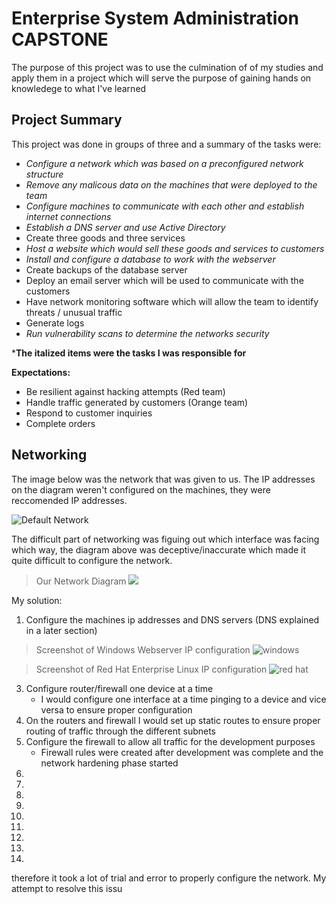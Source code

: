 # Enterprise System Administration CAPSTONE
The purpose of this project was to use the culmination of of my studies and apply them in a project which will serve the purpose of gaining hands on knowledege to what I've learned
## Project Summary
This project was done in groups of three and a summary of the tasks were: 
  * *Configure a network which was based on a preconfigured network structure*
  * *Remove any malicous data on the machines that were deployed to the team*
  * *Configure machines to communicate with each other and establish internet connections*
  * *Establish a DNS server and use Active Directory*
  * Create three goods and three services
  * *Host a website which would sell these goods and services to customers*
  * *Install and configure a database to work with the webserver*
  * Create backups of the database server
  * Deploy an email server which will be used to communicate with the customers
  * Have network monitoring software which will allow the team to identify threats / unusual traffic
  * Generate logs 
  * *Run vulnerability scans to determine the networks security*


***The italized items were the tasks I was responsible for**


  **Expectations:**
  * Be resilient against hacking attempts (Red team) 
  * Handle traffic generated by customers (Orange team) 
  * Respond to customer inquiries
  * Complete orders 
## Networking
The image below was the network that was given to us. The IP addresses on the diagram weren't configured on the machines, they were reccomended IP addresses. 


![Default Network](https://github.com/me14606/4910_Capstone/blob/main/Images/network.png?raw=true)


The difficult part of networking was figuing out which interface was facing which way, the diagram above was deceptive/inaccurate which made it quite difficult to configure the network. 

> Our Network Diagram
![](https://github.com/me14606/4910_Capstone/blob/main/Images/our_network.png?raw=true)

My solution: 
 1. Configure the machines ip addresses and DNS servers (DNS explained in a later section)
> Screenshot of Windows Webserver IP configuration
![windows](https://github.com/me14606/4910_Capstone/blob/main/Images/windows_ip.png?raw=true)


> Screenshot of Red Hat Enterprise Linux IP configuration
![red hat](https://github.com/me14606/4910_Capstone/blob/main/Images/rhel_ip.png?raw=true)

 3. Configure router/firewall one device at a time
    - I would configure one interface at a time pinging to a device and vice versa to ensure proper configuration
 4. On the routers and firewall I would set up static routes to ensure proper routing of traffic through the different subnets
 5. Configure the firewall to allow all traffic for the development purposes
    - Firewall rules were created after development was complete and the network hardening phase started
 6. 
 7.
 8.
 9.
 10.
 11.
 12.
 13.
 14.





therefore it took a lot of trial and error to properly configure the network. My attempt to resolve this issu
  
 

